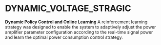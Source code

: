 # DYNAMIC_VOLTAGE_STRAGIC
**Dynamic Policy Control and Online Learning**
A reinforcement learning strategy was designed to enable the system to adaptively adjust the power amplifier parameter configuration according to the real-time signal power and learn the optimal power consumption control strategy.
